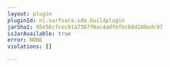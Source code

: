 ```yaml
---
layout: plugin
pluginId: nl.surfsara.sda.buildplugin
jarSha1: 95e56cfcec91a7387f0ac4adfbfbc68d108edc97
isJarAvailable: true
error: NONE
violations: []

---
```

